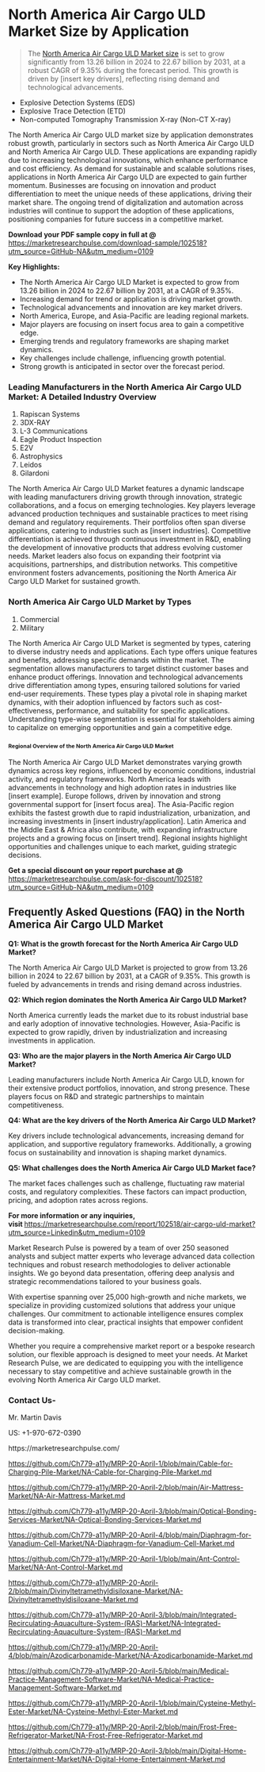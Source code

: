 <h1>North America Air Cargo ULD Market&nbsp;Size by Application</h1><blockquote><p>The <a href="https://marketresearchpulse.com/download-sample/102518?utm_source=GitHub-NA&amp;utm_medium=0109">North America Air Cargo ULD Market size</a> is set to grow significantly from 13.26 billion in 2024 to 22.67 billion by 2031, at a robust CAGR of 9.35% during the forecast period. This growth is driven by [insert key drivers], reflecting rising demand and technological advancements.</p></blockquote><ul><li>Explosive Detection Systems (EDS)<li> Explosive Trace Detection (ETD)<li> Non-computed Tomography Transmission X-ray (Non-CT X-ray)</li></ul><p>The North America Air Cargo ULD market size by application demonstrates robust growth, particularly in sectors such as North America Air Cargo ULD and North America Air Cargo ULD. These applications are expanding rapidly due to increasing technological innovations, which enhance performance and cost efficiency. As demand for sustainable and scalable solutions rises, applications in North America Air Cargo ULD are expected to gain further momentum. Businesses are focusing on innovation and product differentiation to meet the unique needs of these applications, driving their market share. The ongoing trend of digitalization and automation across industries will continue to support the adoption of these applications, positioning companies for future success in a competitive market.</p><p><strong>Download your PDF sample copy in full at @ </strong><a href="https://marketresearchpulse.com/download-sample/102518?utm_source=GitHub-NA&amp;utm_medium=0109">https://marketresearchpulse.com/download-sample/102518?utm_source=GitHub-NA&amp;utm_medium=0109</a></p><p><strong>Key Highlights: </strong></p><ul><li>The North America Air Cargo ULD Market is expected to grow from 13.26 billion in 2024 to 22.67 billion by 2031, at a CAGR of 9.35%.</li><li>Increasing demand for trend or application is driving market growth.</li><li>Technological advancements and innovation are key market drivers.</li><li>North America, Europe, and Asia-Pacific are leading regional markets.</li><li>Major players are focusing on insert focus area to gain a competitive edge.</li><li>Emerging trends and regulatory frameworks are shaping market dynamics.</li><li>Key challenges include challenge, influencing growth potential.</li><li>Strong growth is anticipated in sector over the forecast period.</li></ul><h3>Leading Manufacturers in the North America Air Cargo ULD Market: A Detailed Industry Overview</h3><ol><li>Rapiscan Systems</li><li>3DX-RAY</li><li>L-3 Communications</li><li>Eagle Product Inspection</li><li>E2V</li><li>Astrophysics</li><li>Leidos</li><li>Gilardoni</li></ol><div class="flex max-w-full flex-col flex-grow"><div class="min-h-8 text-message flex w-full flex-col items-end gap-2 whitespace-normal break-words [.text-message+&amp;]:mt-5" dir="auto" data-message-author-role="assistant" data-message-id="fd8432e4-4910-450d-b182-61b7bfb0a01f" data-message-model-slug="gpt-4o"><div class="flex w-full flex-col gap-1 empty:hidden first:pt-[3px]"><div class="markdown prose w-full break-words dark:prose-invert light"><p>The North America Air Cargo ULD Market features a dynamic landscape with leading manufacturers driving growth through innovation, strategic collaborations, and a focus on emerging technologies. Key players leverage advanced production techniques and sustainable practices to meet rising demand and regulatory requirements. Their portfolios often span diverse applications, catering to industries such as [insert industries]. Competitive differentiation is achieved through continuous investment in R&amp;D, enabling the development of innovative products that address evolving customer needs. Market leaders also focus on expanding their footprint via acquisitions, partnerships, and distribution networks. This competitive environment fosters advancements, positioning the North America Air Cargo ULD Market for sustained growth.</p></div></div></div></div><h3>North America Air Cargo ULD Market by Types</h3><ol><li>Commercial<li> Military</li></ol><div class="flex max-w-full flex-col flex-grow"><div class="min-h-8 text-message flex w-full flex-col items-end gap-2 whitespace-normal break-words [.text-message+&amp;]:mt-5" dir="auto" data-message-author-role="assistant" data-message-id="084470be-0bb7-4664-bddf-5156b4f41249" data-message-model-slug="gpt-4o-mini"><div class="flex w-full flex-col gap-1 empty:hidden first:pt-[3px]"><div class="markdown prose w-full break-words dark:prose-invert light"><p>The North America Air Cargo ULD Market is segmented by types, catering to diverse industry needs and applications. Each type offers unique features and benefits, addressing specific demands within the market. The segmentation allows manufacturers to target distinct customer bases and enhance product offerings. Innovation and technological advancements drive differentiation among types, ensuring tailored solutions for varied end-user requirements. These types play a pivotal role in shaping market dynamics, with their adoption influenced by factors such as cost-effectiveness, performance, and suitability for specific applications. Understanding type-wise segmentation is essential for stakeholders aiming to capitalize on emerging opportunities and gain a competitive edge.</p></div></div></div></div><h3><span style="font-size: 11px;">Regional Overview of the North America Air Cargo ULD Market</span></h3><div class="flex max-w-full flex-col flex-grow"><div class="min-h-8 text-message flex w-full flex-col items-end gap-2 whitespace-normal break-words [.text-message+&amp;]:mt-5" dir="auto" data-message-author-role="assistant" data-message-id="e9038762-ce64-4e30-91c9-9bd413514231" data-message-model-slug="gpt-4o-mini"><div class="flex w-full flex-col gap-1 empty:hidden first:pt-[3px]"><div class="markdown prose w-full break-words dark:prose-invert light"><p>The North America Air Cargo ULD Market demonstrates varying growth dynamics across key regions, influenced by economic conditions, industrial activity, and regulatory frameworks. North America leads with advancements in technology and high adoption rates in industries like [insert example]. Europe follows, driven by innovation and strong governmental support for [insert focus area]. The Asia-Pacific region exhibits the fastest growth due to rapid industrialization, urbanization, and increasing investments in [insert industry/application]. Latin America and the Middle East &amp; Africa also contribute, with expanding infrastructure projects and a growing focus on [insert trend]. Regional insights highlight opportunities and challenges unique to each market, guiding strategic decisions.</p></div></div></div></div><p><strong>Get a special discount on your report purchase at @ </strong><a href="https://marketresearchpulse.com/ask-for-discount/102518?utm_source=GitHub-NA&amp;utm_medium=0109">https://marketresearchpulse.com/ask-for-discount/102518?utm_source=GitHub-NA&amp;utm_medium=0109</a></p><h2>Frequently Asked Questions (FAQ) in the North America Air Cargo ULD Market</h2><p><strong>Q1: What is the growth forecast for the North America Air Cargo ULD Market?</strong></p><p>The North America Air Cargo ULD Market is projected to grow from 13.26 billion in 2024 to 22.67 billion by 2031, at a CAGR of 9.35%. This growth is fueled by advancements in trends and rising demand across industries.</p><p><strong>Q2: Which region dominates the North America Air Cargo ULD Market?</strong></p><p>North America currently leads the market due to its robust industrial base and early adoption of innovative technologies. However, Asia-Pacific is expected to grow rapidly, driven by industrialization and increasing investments in application.</p><p><strong>Q3: Who are the major players in the North America Air Cargo ULD Market?</strong></p><p>Leading manufacturers include North America Air Cargo ULD, known for their extensive product portfolios, innovation, and strong presence. These players focus on R&amp;D and strategic partnerships to maintain competitiveness.</p><p><strong>Q4: What are the key drivers of the North America Air Cargo ULD Market?</strong></p><p>Key drivers include technological advancements, increasing demand for application, and supportive regulatory frameworks. Additionally, a growing focus on sustainability and innovation is shaping market dynamics.</p><p><strong>Q5: What challenges does the North America Air Cargo ULD Market face?</strong></p><p>The market faces challenges such as challenge, fluctuating raw material costs, and regulatory complexities. These factors can impact production, pricing, and adoption rates across regions.</p><p><strong>For more information or any inquiries, visit&nbsp;</strong><a href="https://marketresearchpulse.com/report/102518/air-cargo-uld-market?utm_source=Linkedin&utm_medium=0109">https://marketresearchpulse.com/report/102518/air-cargo-uld-market?utm_source=Linkedin&utm_medium=0109</a></p><p>Market Research Pulse is powered by a team of over 250 seasoned analysts and subject matter experts who leverage advanced data collection techniques and robust research methodologies to deliver actionable insights. We go beyond data presentation, offering deep analysis and strategic recommendations tailored to your business goals.</p><p>With expertise spanning over 25,000 high-growth and niche markets, we specialize in providing customized solutions that address your unique challenges. Our commitment to actionable intelligence ensures complex data is transformed into clear, practical insights that empower confident decision-making.</p><p>Whether you require a comprehensive market report or a bespoke research solution, our flexible approach is designed to meet your needs. At Market Research Pulse, we are dedicated to equipping you with the intelligence necessary to stay competitive and achieve sustainable growth in the evolving North America Air Cargo ULD market.</p><h3><strong>Contact Us-</strong></h3><p>Mr. Martin Davis</p><p>US: +1-970-672-0390</p><p>https://marketresearchpulse.com/</p><p><a href="https://github.com/Ch779-a11y/MRP-20-April-1/blob/main/Cable-for-Charging-Pile-Market/NA-Cable-for-Charging-Pile-Market.md">https://github.com/Ch779-a11y/MRP-20-April-1/blob/main/Cable-for-Charging-Pile-Market/NA-Cable-for-Charging-Pile-Market.md</a></p><p><a href="https://github.com/Ch779-a11y/MRP-20-April-2/blob/main/Air-Mattress-Market/NA-Air-Mattress-Market.md">https://github.com/Ch779-a11y/MRP-20-April-2/blob/main/Air-Mattress-Market/NA-Air-Mattress-Market.md</a></p><p><a href="https://github.com/Ch779-a11y/MRP-20-April-3/blob/main/Optical-Bonding-Services-Market/NA-Optical-Bonding-Services-Market.md">https://github.com/Ch779-a11y/MRP-20-April-3/blob/main/Optical-Bonding-Services-Market/NA-Optical-Bonding-Services-Market.md</a></p><p><a href="https://github.com/Ch779-a11y/MRP-20-April-4/blob/main/Diaphragm-for-Vanadium-Cell-Market/NA-Diaphragm-for-Vanadium-Cell-Market.md">https://github.com/Ch779-a11y/MRP-20-April-4/blob/main/Diaphragm-for-Vanadium-Cell-Market/NA-Diaphragm-for-Vanadium-Cell-Market.md</a></p><p><a href="https://github.com/Ch779-a11y/MRP-20-April-1/blob/main/Ant-Control-Market/NA-Ant-Control-Market.md">https://github.com/Ch779-a11y/MRP-20-April-1/blob/main/Ant-Control-Market/NA-Ant-Control-Market.md</a></p><p><a href="https://github.com/Ch779-a11y/MRP-20-April-2/blob/main/Divinyltetramethyldisiloxane-Market/NA-Divinyltetramethyldisiloxane-Market.md">https://github.com/Ch779-a11y/MRP-20-April-2/blob/main/Divinyltetramethyldisiloxane-Market/NA-Divinyltetramethyldisiloxane-Market.md</a></p><p><a href="https://github.com/Ch779-a11y/MRP-20-April-3/blob/main/Integrated-Recirculating-Aquaculture-System-(RAS)-Market/NA-Integrated-Recirculating-Aquaculture-System-(RAS)-Market.md">https://github.com/Ch779-a11y/MRP-20-April-3/blob/main/Integrated-Recirculating-Aquaculture-System-(RAS)-Market/NA-Integrated-Recirculating-Aquaculture-System-(RAS)-Market.md</a></p><p><a href="https://github.com/Ch779-a11y/MRP-20-April-4/blob/main/Azodicarbonamide-Market/NA-Azodicarbonamide-Market.md">https://github.com/Ch779-a11y/MRP-20-April-4/blob/main/Azodicarbonamide-Market/NA-Azodicarbonamide-Market.md</a></p><p><a href="https://github.com/Ch779-a11y/MRP-20-April-5/blob/main/Medical-Practice-Management-Software-Market/NA-Medical-Practice-Management-Software-Market.md">https://github.com/Ch779-a11y/MRP-20-April-5/blob/main/Medical-Practice-Management-Software-Market/NA-Medical-Practice-Management-Software-Market.md</a></p><p><a href="https://github.com/Ch779-a11y/MRP-20-April-1/blob/main/Cysteine-Methyl-Ester-Market/NA-Cysteine-Methyl-Ester-Market.md">https://github.com/Ch779-a11y/MRP-20-April-1/blob/main/Cysteine-Methyl-Ester-Market/NA-Cysteine-Methyl-Ester-Market.md</a></p><p><a href="https://github.com/Ch779-a11y/MRP-20-April-2/blob/main/Frost-Free-Refrigerator-Market/NA-Frost-Free-Refrigerator-Market.md">https://github.com/Ch779-a11y/MRP-20-April-2/blob/main/Frost-Free-Refrigerator-Market/NA-Frost-Free-Refrigerator-Market.md</a></p><p><a href="https://github.com/Ch779-a11y/MRP-20-April-3/blob/main/Digital-Home-Entertainment-Market/NA-Digital-Home-Entertainment-Market.md">https://github.com/Ch779-a11y/MRP-20-April-3/blob/main/Digital-Home-Entertainment-Market/NA-Digital-Home-Entertainment-Market.md</a></p>

